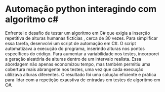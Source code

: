 # Automação python interagindo com algoritmo c#
Enfrentei o desafio de testar um algoritmo em C# que exigia a inserção repetitiva de alturas humanas fictícias , cerca de 30 vezes. Para simplificar essa tarefa, desenvolvi um script de automação em C#.
O script automatizava a execução do programa, inserindo alturas nos pontos específicos do código. Para aumentar a variabilidade nos testes, incorporei a geração aleatória de alturas dentro de um intervalo realista.
Essa abordagem não apenas economizou tempo, mas também permitiu uma cobertura mais abrangente nos testes, uma vez que cada execução utilizava alturas diferentes. O resultado foi uma solução eficiente e prática para lidar com a repetição exaustiva de entradas em testes de algoritmo em C#.

